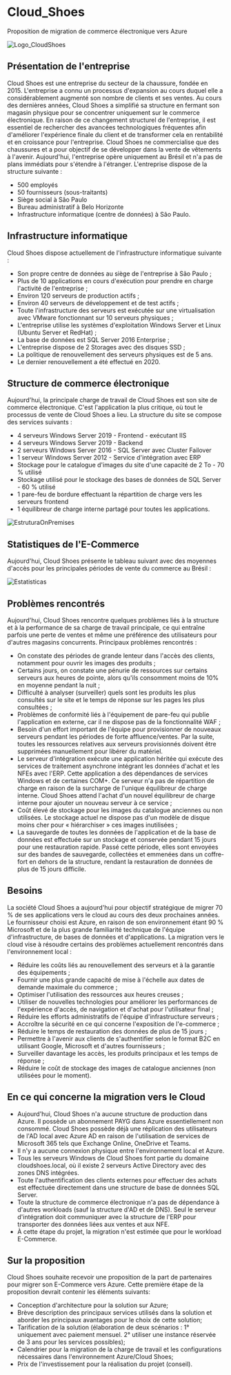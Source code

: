 # Cloud_Shoes 
Proposition de migration de commerce électronique vers Azure

![Logo_CloudShoes](https://user-images.githubusercontent.com/43493818/230494747-7a831060-0c33-4426-9479-42d126ed2b9f.png)

## Présentation de l'entreprise
Cloud Shoes est une entreprise du secteur de la chaussure, fondée en 2015.
L'entreprise a connu un processus d'expansion au cours duquel elle a considérablement augmenté son nombre de clients et ses ventes.
Au cours des dernières années, Cloud Shoes a simplifié sa structure en fermant son magasin physique pour se concentrer uniquement sur le commerce électronique.
En raison de ce changement structurel de l'entreprise, il est essentiel de rechercher des avancées technologiques fréquentes afin d'améliorer l'expérience finale du client et de transformer cela en rentabilité et en croissance pour l'entreprise.
Cloud Shoes ne commercialise que des chaussures et a pour objectif de se développer dans la vente de vêtements à l'avenir. Aujourd'hui, l'entreprise opère uniquement au Brésil et n'a pas de plans immédiats pour s'étendre à l'étranger.
L'entreprise dispose de la structure suivante :
- 500 employés
- 50 fournisseurs (sous-traitants)
- Siège social à São Paulo
- Bureau administratif à Belo Horizonte
- Infrastructure informatique (centre de données) à São Paulo.

## Infrastructure informatique
Cloud Shoes dispose actuellement de l'infrastructure informatique suivante :
- Son propre centre de données au siège de l'entreprise à São Paulo ;
- Plus de 10 applications en cours d'exécution pour prendre en charge l'activité de l'entreprise ;
- Environ 120 serveurs de production actifs ;
- Environ 40 serveurs de développement et de test actifs ;
- Toute l'infrastructure des serveurs est exécutée sur une virtualisation avec VMware fonctionnant sur 10 serveurs physiques ;
- L'entreprise utilise les systèmes d'exploitation Windows Server et Linux (Ubuntu Server et RedHat) ;
- La base de données est SQL Server 2016 Enterprise ;
- L'entreprise dispose de 2 Storages avec des disques SSD ;
- La politique de renouvellement des serveurs physiques est de 5 ans.
- Le dernier renouvellement a été effectué en 2020.

## Structure de commerce électronique
Aujourd'hui, la principale charge de travail de Cloud Shoes est son site de commerce électronique. C'est l'application la plus critique, où tout le processus de vente de Cloud Shoes a lieu.
La structure du site se compose des services suivants :
- 4 serveurs Windows Server 2019 - Frontend - exécutant IIS
- 4 serveurs Windows Server 2019 - Backend
- 2 serveurs Windows Server 2016 - SQL Server avec Cluster Failover
- 1 serveur Windows Server 2012 - Service d'intégration avec ERP
- Stockage pour le catalogue d'images du site d'une capacité de 2 To - 70 % utilisé
- Stockage utilisé pour le stockage des bases de données de SQL Server - 60 % utilisé
- 1 pare-feu de bordure effectuant la répartition de charge vers les serveurs frontend
- 1 équilibreur de charge interne partagé pour toutes les applications.

![EstruturaOnPremises](https://user-images.githubusercontent.com/43493818/230494533-f805b643-7ae0-4e79-969a-48dd6df73e2a.png)

## Statistiques de l'E-Commerce
Aujourd'hui, Cloud Shoes présente le tableau suivant avec des moyennes d'accès pour les principales périodes de vente du commerce au Brésil :

![Estatisticas](https://user-images.githubusercontent.com/43493818/230494623-0f713e81-6f11-43d4-bd5d-1341724a21b3.png)

## Problèmes rencontrés
Aujourd'hui, Cloud Shoes rencontre quelques problèmes liés à la structure et à la performance de sa charge de travail principale, ce qui entraîne parfois une perte de ventes et même une préférence des utilisateurs pour d'autres magasins concurrents.
Principaux problèmes rencontrés :
- On constate des périodes de grande lenteur dans l'accès des clients, notamment pour ouvrir les images des produits ;
- Certains jours, on constate une pénurie de ressources sur certains serveurs aux heures de pointe, alors qu'ils consomment moins de 10% en moyenne pendant la nuit ;
- Difficulté à analyser (surveiller) quels sont les produits les plus consultés sur le site et le temps de réponse sur les pages les plus consultées ;
- Problèmes de conformité liés à l'équipement de pare-feu qui publie l'application en externe, car il ne dispose pas de la fonctionnalité WAF ;
- Besoin d'un effort important de l'équipe pour provisionner de nouveaux serveurs pendant les périodes de forte affluence/ventes. Par la suite, toutes les ressources relatives aux serveurs provisionnés doivent être supprimées manuellement pour libérer du matériel.
- Le serveur d'intégration exécute une application héritée qui exécute des services de traitement asynchrone intégrant les données d'achat et les NFEs avec l'ERP. Cette application a des dépendances de services Windows et de certaines COM+. Ce serveur n'a pas de répartition de charge en raison de la surcharge de l'unique équilibreur de charge interne. Cloud Shoes attend l'achat d'un nouvel équilibreur de charge interne pour ajouter un nouveau serveur à ce service ;
- Coût élevé de stockage pour les images du catalogue anciennes ou non utilisées. Le stockage actuel ne dispose pas d'un modèle de disque moins cher pour « hiérarchiser » ces images inutilisées ;
- La sauvegarde de toutes les données de l'application et de la base de données est effectuée sur un stockage et conservée pendant 15 jours pour une restauration rapide. Passé cette période, elles sont envoyées sur des bandes de sauvegarde, collectées et emmenées dans un coffre-fort en dehors de la structure, rendant la restauration de données de plus de 15 jours difficile.

## Besoins
La société Cloud Shoes a aujourd'hui pour objectif stratégique de migrer 70 % de ses applications vers le cloud au cours des deux prochaines années. Le fournisseur choisi est Azure, en raison de son environnement étant 90 % Microsoft et de la plus grande familiarité technique de l'équipe d'infrastructure, de bases de données et d'applications. La migration vers le cloud vise à résoudre certains des problèmes actuellement rencontrés dans l'environnement local :

- Réduire les coûts liés au renouvellement des serveurs et à la garantie des équipements ;
- Fournir une plus grande capacité de mise à l'échelle aux dates de demande maximale du commerce ;
- Optimiser l'utilisation des ressources aux heures creuses ;
- Utiliser de nouvelles technologies pour améliorer les performances de l'expérience d'accès, de navigation et d'achat pour l'utilisateur final ;
- Réduire les efforts administratifs de l'équipe d'infrastructure serveurs ;
- Accroître la sécurité en ce qui concerne l'exposition de l'e-commerce ;
- Réduire le temps de restauration des données de plus de 15 jours ;
- Permettre à l'avenir aux clients de s'authentifier selon le format B2C en utilisant Google, Microsoft et d'autres fournisseurs ;
- Surveiller davantage les accès, les produits principaux et les temps de réponse ;
- Réduire le coût de stockage des images de catalogue anciennes (non utilisées pour le moment).

## En ce qui concerne la migration vers le Cloud
- Aujourd'hui, Cloud Shoes n'a aucune structure de production dans Azure. Il possède un abonnement PAYG dans Azure
essentiellement non consommé. Cloud Shoes possède déjà une réplication des utilisateurs de l'AD local avec Azure AD en raison
de l'utilisation de services de Microsoft 365 tels que Exchange Online, OneDrive et Teams.
- Il n'y a aucune connexion physique entre l'environnement local et Azure.
- Tous les serveurs Windows de Cloud Shoes font partie du domaine cloudshoes.local, où il existe 2
serveurs Active Directory avec des zones DNS intégrées.
- Toute l'authentification des clients externes pour effectuer des achats est effectuée directement dans une structure de
base de données SQL Server.
- Toute la structure de commerce électronique n'a pas de dépendance à d'autres workloads (sauf la structure d'AD et de DNS).
Seul le serveur d'intégration doit communiquer avec la structure de l'ERP pour transporter des données
liées aux ventes et aux NFE.
- À cette étape du projet, la migration n'est estimée que pour le workload E-Commerce.

## Sur la proposition
Cloud Shoes souhaite recevoir une proposition de la part de partenaires pour migrer son E-Commerce vers Azure. Cette première étape de la proposition devrait contenir les éléments suivants:
- Conception d'architecture pour la solution sur Azure;
- Brève description des principaux services utilisés dans la solution et aborder les principaux avantages pour le choix de cette solution;
- Tarification de la solution (élaboration de deux scénarios : 1° uniquement avec paiement mensuel. 2° utiliser une instance réservée de 3 ans pour les services possibles);
- Calendrier pour la migration de la charge de travail et les configurations nécessaires dans l'environnement Azure/Cloud Shoes;
- Prix de l'investissement pour la réalisation du projet (conseil).

